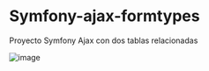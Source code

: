 # Symfony-ajax-formtypes

Proyecto Symfony Ajax con dos tablas relacionadas

![image](https://user-images.githubusercontent.com/86753747/181052260-911c93e3-477c-46de-a6f8-bf56137ed0fb.png)

